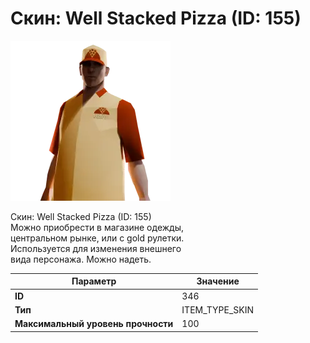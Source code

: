 # Скин: Well Stacked Pizza (ID: 155)

![Item Image](../img/346.webp?raw=true)

Скин: Well Stacked Pizza (ID: 155)<br>Можно приобрести в магазине одежды,<br>центральном рынке, или с gold рулетки.<br>Используется для изменения внешнего<br>вида персонажа. Можно надеть.


| Параметр | Значение |
|----------|----------|
| **ID** | 346 |
| **Тип** | ITEM_TYPE_SKIN |
| **Максимальный уровень прочности** | 100 |

